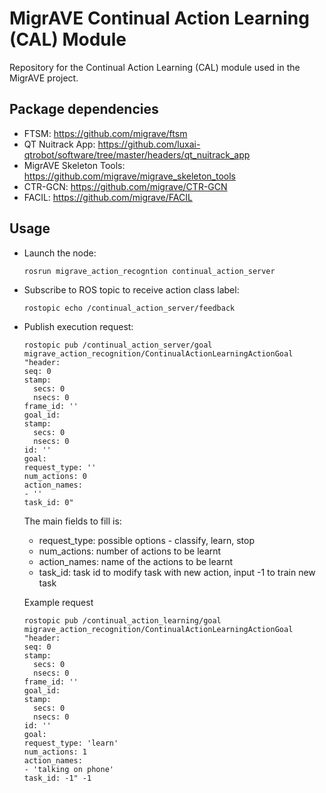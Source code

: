 # MigrAVE Continual Action Learning (CAL) Module

Repository for the Continual Action Learning (CAL) module used in the MigrAVE project.

## Package dependencies

* FTSM: https://github.com/migrave/ftsm
* QT Nuitrack App: https://github.com/luxai-qtrobot/software/tree/master/headers/qt_nuitrack_app
* MigrAVE Skeleton Tools: https://github.com/migrave/migrave_skeleton_tools
* CTR-GCN: https://github.com/migrave/CTR-GCN
* FACIL: https://github.com/migrave/FACIL

## Usage
* Launch the node:
  
  ```
  rosrun migrave_action_recogntion continual_action_server
  ```

* Subscribe to ROS topic to receive action class label:

  ```
  rostopic echo /continual_action_server/feedback
  ```

* Publish execution request: 

  ```
  rostopic pub /continual_action_server/goal migrave_action_recognition/ContinualActionLearningActionGoal "header:
  seq: 0
  stamp:
    secs: 0
    nsecs: 0
  frame_id: ''
  goal_id:
  stamp:
    secs: 0
    nsecs: 0
  id: ''
  goal:
  request_type: ''
  num_actions: 0
  action_names:
  - ''
  task_id: 0"
  ```
  
  The main fields to fill is:
  * request_type: possible options - classify, learn, stop
  * num_actions: number of actions to be learnt
  * action_names: name of the actions to be learnt
  * task_id: task id to modify task with new action, input -1 to train new task
  
  Example request
  ```
  rostopic pub /continual_action_learning/goal migrave_action_recognition/ContinualActionLearningActionGoal "header:
  seq: 0
  stamp:
    secs: 0
    nsecs: 0
  frame_id: ''
  goal_id:
  stamp:
    secs: 0
    nsecs: 0
  id: ''
  goal:
  request_type: 'learn'
  num_actions: 1
  action_names:
  - 'talking on phone'
  task_id: -1" -1
  ```
  
